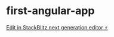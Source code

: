 # first-angular-app

[Edit in StackBlitz next generation editor ⚡️](https://stackblitz.com/~/github.com/jdKheppar/first-angular-app)